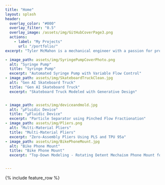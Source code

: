 ```yaml
---
title: "Home"
layout: splash
header:
  overlay_color: "#000"
  overlay_filter: "0.5"
  overlay_image: /assets/img/GitHubCoverPage3.png
  actions:
    - label: "My Projects"
      url: "/portfolio/"
excerpt: "Tyler McMahon is a mechanical engineer with a passion for product design and institutional HVAC systems, with a focus on mechanical design."

- image_path: assets/img/SyringePumpCoverPhoto.png
  alt: "Syringe Pump"
  title: "Syringe Pump"
  excerpt: "Automated Syringe Pump with Variable Flow Control"
- image_path: assets/img/SkateboardTruckClean.jpg
  alt: "Gen AI Skateboard Truck"
  title: "Gen AI Skateboard Truck"
  excerpt: "Skateboard Truck Modeled with Generative Design"


- image_path: assets/img/deviceandmold.jpg
  alt: "µFluidic Device"
  title: "µFluidic Device"
  excerpt: "Particle Separator using Pinched Flow Fractionation"
- image_path: assets/img/Pliers.png
  alt: "Multi-Material Pliers"
  title: "Multi-Material Pliers"
  excerpt: "Zero-Assembly Pliers Using PLS and TPU 95a"
- image_path: assets/img/BikePhoneMount.jpg
  alt: "Bike Phone Mount"
  title: "Bike Phone Mount"
  excerpt: "Top-Down Modeling - Rotating Detent Mechaism Phone Mount for Bikes"


---
```


{% include feature_row %}

